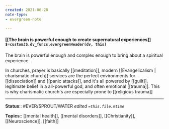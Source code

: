 ```yaml
---
created: 2021-06-28
note-type: 
- evergreen-note

---
```


#### [[The brain is powerful enough to create supernatural experiences]] `$=customJS.dv_funcs.evergreenHeader(dv, this)`

The brain is powerful enough and complex enough to bring about a spiritual experience. 

In churches, prayer is basically [[meditation]], modern [[Evangelicalism | charismatic church]] services are the perfect environments for [[dissociation]] and [[panic attacks]], and it's all powered by [[guilt]], legitimate belief in a all-powerful god, and often emotional [[trauma]]. This is why charismatic church's are especially prone to [[religious trauma]]

---

**Status**:: #EVER/SPROUT/WATER 
*edited `=this.file.mtime`*


**Topics**:: [[mental health]], [[mental disorders]], [[Christianity]], [[Neuroscience]], [[faith]]

